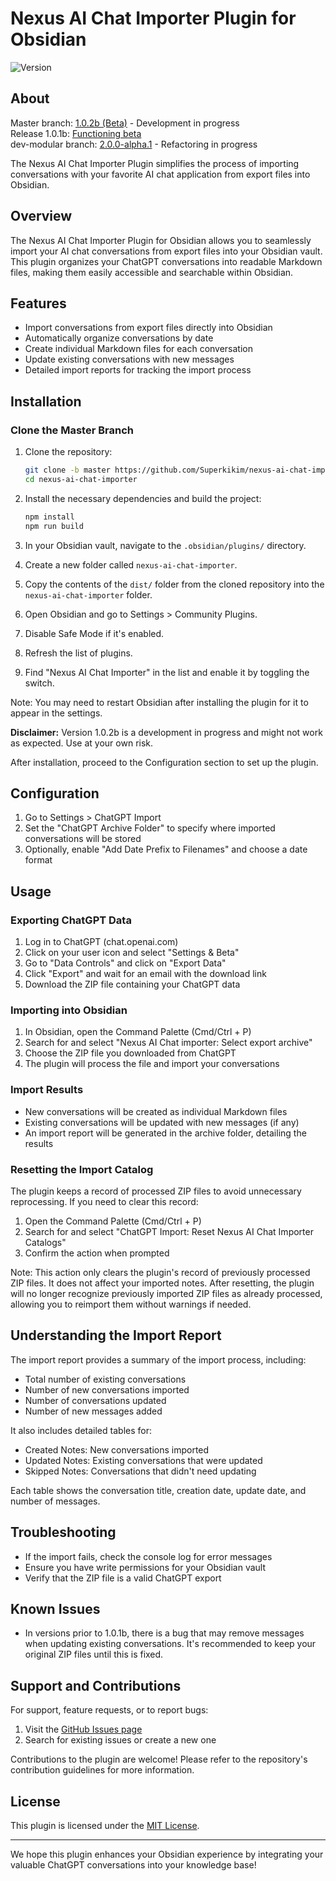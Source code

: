 # Nexus AI Chat Importer Plugin for Obsidian

![Version](https://img.shields.io/badge/version-1.0.2b-blue)

## About

Master branch: [1.0.2b (Beta)](https://github.com/Superkikim/nexus-ai-chat-importer/tree/master) - Development in progress  
Release 1.0.1b: [Functioning beta](https://github.com/Superkikim/nexus-ai-chat-importer/releases/tag/1.0.1b)  
dev-modular branch: [2.0.0-alpha.1](https://github.com/Superkikim/nexus-ai-chat-importer/tree/dev-modular) - Refactoring in progress

The Nexus AI Chat Importer Plugin simplifies the process of importing conversations with your favorite AI chat application from export files into Obsidian.

## Overview

The Nexus AI Chat Importer Plugin for Obsidian allows you to seamlessly import your AI chat conversations from export files into your Obsidian vault. This plugin organizes your ChatGPT conversations into readable Markdown files, making them easily accessible and searchable within Obsidian.

## Features

- Import conversations from export files directly into Obsidian
- Automatically organize conversations by date
- Create individual Markdown files for each conversation
- Update existing conversations with new messages
- Detailed import reports for tracking the import process

## Installation

### Clone the Master Branch

1. Clone the repository:
    ```bash
    git clone -b master https://github.com/Superkikim/nexus-ai-chat-importer.git
    cd nexus-ai-chat-importer
    ```

2. Install the necessary dependencies and build the project:
    ```bash
    npm install
    npm run build
    ```

3. In your Obsidian vault, navigate to the `.obsidian/plugins/` directory.
4. Create a new folder called `nexus-ai-chat-importer`.
5. Copy the contents of the `dist/` folder from the cloned repository into the `nexus-ai-chat-importer` folder.
6. Open Obsidian and go to Settings > Community Plugins.
7. Disable Safe Mode if it's enabled.
8. Refresh the list of plugins.
9. Find "Nexus AI Chat Importer" in the list and enable it by toggling the switch.

Note: You may need to restart Obsidian after installing the plugin for it to appear in the settings.

**Disclaimer:** Version 1.0.2b is a development in progress and might not work as expected. Use at your own risk.

After installation, proceed to the Configuration section to set up the plugin.

## Configuration

1. Go to Settings > ChatGPT Import
2. Set the "ChatGPT Archive Folder" to specify where imported conversations will be stored
3. Optionally, enable "Add Date Prefix to Filenames" and choose a date format

## Usage

### Exporting ChatGPT Data

1. Log in to ChatGPT (chat.openai.com)
2. Click on your user icon and select "Settings & Beta"
3. Go to "Data Controls" and click on "Export Data"
4. Click "Export" and wait for an email with the download link
5. Download the ZIP file containing your ChatGPT data

### Importing into Obsidian

1. In Obsidian, open the Command Palette (Cmd/Ctrl + P)
2. Search for and select "Nexus AI Chat importer: Select export archive"
3. Choose the ZIP file you downloaded from ChatGPT
4. The plugin will process the file and import your conversations

### Import Results

- New conversations will be created as individual Markdown files
- Existing conversations will be updated with new messages (if any)
- An import report will be generated in the archive folder, detailing the results

### Resetting the Import Catalog

The plugin keeps a record of processed ZIP files to avoid unnecessary reprocessing. If you need to clear this record:

1. Open the Command Palette (Cmd/Ctrl + P)
2. Search for and select "ChatGPT Import: Reset Nexus AI Chat Importer Catalogs"
3. Confirm the action when prompted

Note: This action only clears the plugin's record of previously processed ZIP files. It does not affect your imported notes. After resetting, the plugin will no longer recognize previously imported ZIP files as already processed, allowing you to reimport them without warnings if needed.

## Understanding the Import Report

The import report provides a summary of the import process, including:

- Total number of existing conversations
- Number of new conversations imported
- Number of conversations updated
- Number of new messages added

It also includes detailed tables for:

- Created Notes: New conversations imported
- Updated Notes: Existing conversations that were updated
- Skipped Notes: Conversations that didn't need updating

Each table shows the conversation title, creation date, update date, and number of messages.

## Troubleshooting

- If the import fails, check the console log for error messages
- Ensure you have write permissions for your Obsidian vault
- Verify that the ZIP file is a valid ChatGPT export

## Known Issues

- In versions prior to 1.0.1b, there is a bug that may remove messages when updating existing conversations. It's recommended to keep your original ZIP files until this is fixed.

## Support and Contributions

For support, feature requests, or to report bugs:

1. Visit the [GitHub Issues page](https://github.com/Superkikim/nexus-ai-chat-importer/issues)
2. Search for existing issues or create a new one

Contributions to the plugin are welcome! Please refer to the repository's contribution guidelines for more information.

## License

This plugin is licensed under the [MIT License](LICENSE).

---

We hope this plugin enhances your Obsidian experience by integrating your valuable ChatGPT conversations into your knowledge base!
